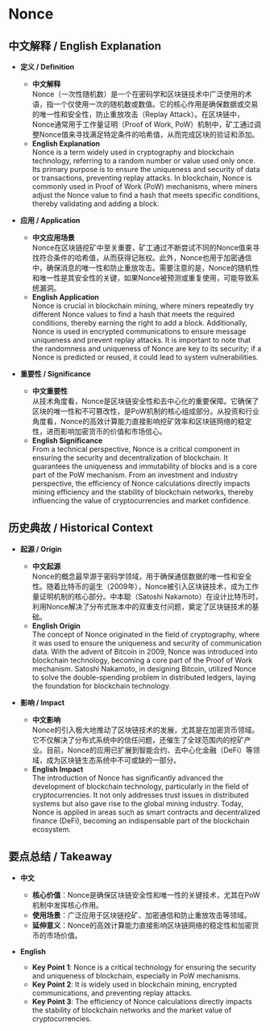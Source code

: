 # Nonce

## 中文解释 / English Explanation

* **定义 / Definition**  
  - **中文解释**  
    Nonce（一次性随机数）是一个在密码学和区块链技术中广泛使用的术语，指一个仅使用一次的随机数或数值。它的核心作用是确保数据或交易的唯一性和安全性，防止重放攻击（Replay Attack）。在区块链中，Nonce通常用于工作量证明（Proof of Work, PoW）机制中，矿工通过调整Nonce值来寻找满足特定条件的哈希值，从而完成区块的验证和添加。  
  - **English Explanation**  
    Nonce is a term widely used in cryptography and blockchain technology, referring to a random number or value used only once. Its primary purpose is to ensure the uniqueness and security of data or transactions, preventing replay attacks. In blockchain, Nonce is commonly used in Proof of Work (PoW) mechanisms, where miners adjust the Nonce value to find a hash that meets specific conditions, thereby validating and adding a block.

* **应用 / Application**  
  - **中文应用场景**  
    Nonce在区块链挖矿中至关重要，矿工通过不断尝试不同的Nonce值来寻找符合条件的哈希值，从而获得记账权。此外，Nonce也用于加密通信中，确保消息的唯一性和防止重放攻击。需要注意的是，Nonce的随机性和唯一性是其安全性的关键，如果Nonce被预测或重复使用，可能导致系统漏洞。  
  - **English Application**  
    Nonce is crucial in blockchain mining, where miners repeatedly try different Nonce values to find a hash that meets the required conditions, thereby earning the right to add a block. Additionally, Nonce is used in encrypted communications to ensure message uniqueness and prevent replay attacks. It is important to note that the randomness and uniqueness of Nonce are key to its security; if a Nonce is predicted or reused, it could lead to system vulnerabilities.

* **重要性 / Significance**  
  - **中文重要性**  
    从技术角度看，Nonce是区块链安全性和去中心化的重要保障。它确保了区块的唯一性和不可篡改性，是PoW机制的核心组成部分。从投资和行业角度看，Nonce的高效计算能力直接影响挖矿效率和区块链网络的稳定性，进而影响加密货币的价值和市场信心。  
  - **English Significance**  
    From a technical perspective, Nonce is a critical component in ensuring the security and decentralization of blockchain. It guarantees the uniqueness and immutability of blocks and is a core part of the PoW mechanism. From an investment and industry perspective, the efficiency of Nonce calculations directly impacts mining efficiency and the stability of blockchain networks, thereby influencing the value of cryptocurrencies and market confidence.

## 历史典故 / Historical Context

* **起源 / Origin**  
  - **中文起源**  
    Nonce的概念最早源于密码学领域，用于确保通信数据的唯一性和安全性。随着比特币的诞生（2009年），Nonce被引入区块链技术，成为工作量证明机制的核心部分。中本聪（Satoshi Nakamoto）在设计比特币时，利用Nonce解决了分布式账本中的双重支付问题，奠定了区块链技术的基础。  
  - **English Origin**  
    The concept of Nonce originated in the field of cryptography, where it was used to ensure the uniqueness and security of communication data. With the advent of Bitcoin in 2009, Nonce was introduced into blockchain technology, becoming a core part of the Proof of Work mechanism. Satoshi Nakamoto, in designing Bitcoin, utilized Nonce to solve the double-spending problem in distributed ledgers, laying the foundation for blockchain technology.

* **影响 / Impact**  
  - **中文影响**  
    Nonce的引入极大地推动了区块链技术的发展，尤其是在加密货币领域。它不仅解决了分布式系统中的信任问题，还催生了全球范围内的挖矿产业。目前，Nonce的应用已扩展到智能合约、去中心化金融（DeFi）等领域，成为区块链生态系统中不可或缺的一部分。  
  - **English Impact**  
    The introduction of Nonce has significantly advanced the development of blockchain technology, particularly in the field of cryptocurrencies. It not only addresses trust issues in distributed systems but also gave rise to the global mining industry. Today, Nonce is applied in areas such as smart contracts and decentralized finance (DeFi), becoming an indispensable part of the blockchain ecosystem.

## 要点总结 / Takeaway

* **中文**  
  - **核心价值**：Nonce是确保区块链安全性和唯一性的关键技术，尤其在PoW机制中发挥核心作用。  
  - **使用场景**：广泛应用于区块链挖矿、加密通信和防止重放攻击等领域。  
  - **延伸意义**：Nonce的高效计算能力直接影响区块链网络的稳定性和加密货币的市场价值。  

* **English**  
  - **Key Point 1**: Nonce is a critical technology for ensuring the security and uniqueness of blockchain, especially in PoW mechanisms.  
  - **Key Point 2**: It is widely used in blockchain mining, encrypted communications, and preventing replay attacks.  
  - **Key Point 3**: The efficiency of Nonce calculations directly impacts the stability of blockchain networks and the market value of cryptocurrencies.
